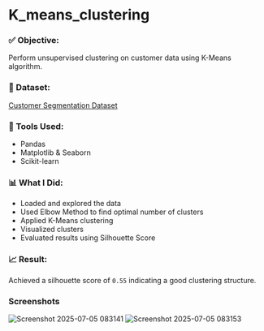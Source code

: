 # K_means_clustering

### ✅ Objective:
Perform unsupervised clustering on customer data using K-Means algorithm.

### 📁 Dataset:
[Customer Segmentation Dataset](https://www.kaggle.com/datasets/vjchoudhary7/customer-segmentation-tutorial-in-python)

### 🧪 Tools Used:
- Pandas
- Matplotlib & Seaborn
- Scikit-learn

### 📊 What I Did:
- Loaded and explored the data
- Used Elbow Method to find optimal number of clusters
- Applied K-Means clustering
- Visualized clusters
- Evaluated results using Silhouette Score

### 📈 Result:
Achieved a silhouette score of `0.55` indicating a good clustering structure.

### Screenshots
![Screenshot 2025-07-05 083141](https://github.com/user-attachments/assets/393d4015-c81e-4075-bdce-c508d5b199a9)
![Screenshot 2025-07-05 083153](https://github.com/user-attachments/assets/4e69e002-1f97-4fd2-9002-b48775ca9d45)
